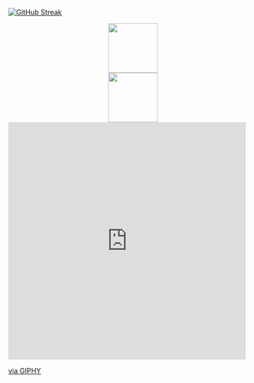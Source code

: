 [![GitHub Streak](https://streak-stats.demolab.com?user=mijaleta&theme=algolia&hide_border=true&border_radius=15.6&card_width=1000)](https://git.io/streak-stats)
<div id="header" align="center">
  <img src="https://media.giphy.com/media/M9gbBd9nbDrOTu1Mqx/giphy.gif" width="100"/>
</div>
<div id="header" align="center">
  <img src="" width="100"/>
</div>

<iframe src="https://giphy.com/embed/EOmYN5kVP3W2Lyn6dx" width="480" height="480" frameBorder="0" class="giphy-embed" allowFullScreen></iframe><p><a href="https://giphy.com/stickers/CGBOT-mood-computer-devbot-EOmYN5kVP3W2Lyn6dx">via GIPHY</a></p>
